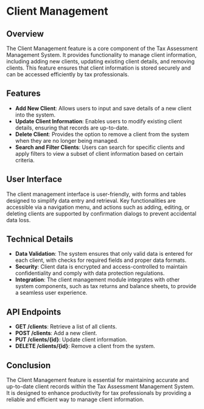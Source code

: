# Client Management

## Overview
The Client Management feature is a core component of the Tax Assessment Management System. It provides functionality to manage client information, including adding new clients, updating existing client details, and removing clients. This feature ensures that client information is stored securely and can be accessed efficiently by tax professionals.

## Features
- **Add New Client**: Allows users to input and save details of a new client into the system.
- **Update Client Information**: Enables users to modify existing client details, ensuring that records are up-to-date.
- **Delete Client**: Provides the option to remove a client from the system when they are no longer being managed.
- **Search and Filter Clients**: Users can search for specific clients and apply filters to view a subset of client information based on certain criteria.

## User Interface
The client management interface is user-friendly, with forms and tables designed to simplify data entry and retrieval. Key functionalities are accessible via a navigation menu, and actions such as adding, editing, or deleting clients are supported by confirmation dialogs to prevent accidental data loss.

## Technical Details
- **Data Validation**: The system ensures that only valid data is entered for each client, with checks for required fields and proper data formats.
- **Security**: Client data is encrypted and access-controlled to maintain confidentiality and comply with data protection regulations.
- **Integration**: The client management module integrates with other system components, such as tax returns and balance sheets, to provide a seamless user experience.

## API Endpoints
- **GET /clients**: Retrieve a list of all clients.
- **POST /clients**: Add a new client.
- **PUT /clients/{id}**: Update client information.
- **DELETE /clients/{id}**: Remove a client from the system.

## Conclusion
The Client Management feature is essential for maintaining accurate and up-to-date client records within the Tax Assessment Management System. It is designed to enhance productivity for tax professionals by providing a reliable and efficient way to manage client information.

